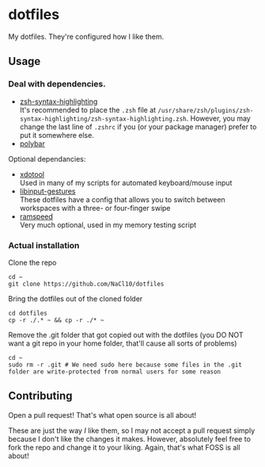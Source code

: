 # dotfiles

My dotfiles. They're configured how I like them.

## Usage

### Deal with dependencies.

 - [zsh-syntax-highlighting](https://github.com/zsh-users/zsh-syntax-highlighting)  
It's recommended to place the `.zsh` file at `/usr/share/zsh/plugins/zsh-syntax-highlighting/zsh-syntax-highlighting.zsh`. However, you may change the last line of `.zshrc` if you (or your package manager) prefer to put it somewhere else.
 - [polybar](https://polybar.github.io)

Optional dependancies:
 - [xdotool](https://www.semicomplete.com/projects/xdotool/)  
 Used in many of my scripts for automated keyboard/mouse input
 - [libinput-gestures](https://github.com/bulletmark/libinput-gestures)  
 These dotfiles have a config that allows you to switch between workspaces with a three- or four-finger swipe
 - [ramspeed](https://github.com/cruvolo/ramspeed-smp)  
 Very much optional, used in my memory testing script

### Actual installation
Clone the repo
```
cd ~
git clone https://github.com/NaCl10/dotfiles
```

Bring the dotfiles out of the cloned folder
```
cd dotfiles
cp -r ./.* ~ && cp -r ./* ~
```

Remove the .git folder that got copied out with the dotfiles (you DO NOT want a git repo in your home folder, that'll cause all sorts of problems)
```
cd ~
sudo rm -r .git # We need sudo here because some files in the .git folder are write-protected from normal users for some reason
```

## Contributing

Open a pull request! That's what open source is all about!

These are just the way *I* like them, so I may not accept a pull request simply because I don't like the changes it makes. However, absolutely feel free to fork the repo and change it to your liking. Again, that's what FOSS is all about!
